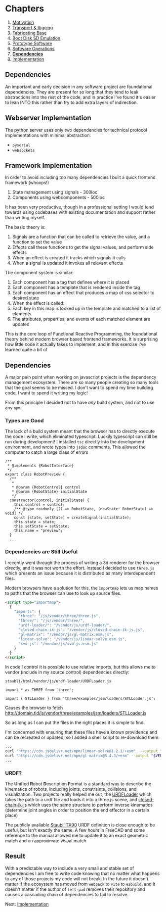 # Chapters

1. [Motivation](./00-context.md)
2. [Transport & Rigging](./01-commissioning.md)
3. [Fabricating Base](./02-fabricating-base.md)
4. [Boot Disk SD Emulation](./03-stabilizing.md)
5. [Prototype Software](./04-prototype-requirements.md)
6. [Software Operations](./05-operating-system.md)
7. **[Dependencies](./06-framework-and-dependencies.md)**
8. [Implementation](./07-implementation.md)

## Dependencies

An important and early decision in any software project are foundational dependencies. They are present for so long that they tend to leak abstractions into the rest of the code, and in practice I've found it's easier to lean INTO this rather than try to add extra layers of indirection.
## Webserver Implementation

The python server uses only two dependencies for technical protocol implementations with minimal abstraction:
- `pyserial`
- `websockets`
## Framework Implementation

In order to avoid including too many dependencies I built a quick frontend framework (whoops!)

1. State management using signals - 300loc
2. Components using webcomponents - 500loc

It has been very productive, though in a professional setting I would tend towards using codebases with existing documentation and support rather than writing myself.

The basic theory is:

1. Signals are a function that can be called to retrieve the value, and a function to set the value
2. Effects call these functions to get the signal values, and perform side effects
3. When an effect is created it tracks which signals it calls
4. When a signal is updated it invokes all relevant effects

The component system is similar:

1. Each component has a tag that defines where it is placed
2. Each component has a template that is rendered inside the tag
3. Each component has an effect that produces a map of css selector to desired state
4. When the effect is called:
5. Each key in this map is looked up in the template and matched to a list of elements
6. The attributes, properties, and events of each matched element are updated

This is the core loop of Functional Reactive Programming, the foundational theory behind modern browser based frontend frameworks. It is surprising how little code it actually takes to implement, and in this exercise I've learned quite a bit of 

## Dependencies

A major pain point when working on javascript projects is the dependency management ecosystem. There are so many people creating so many tools that the goal seems to be missed. I don't want to spend my time building code, I want to spend it writing my logic!

From this principle I decided not to have *any* build system, and not to use any `npm`.

### Types are Good

The lack of a build system meant that the browser has to directly execute the code I write, which eliminated typescript. Luckily typescript can still be run during development! I installed `tsc` directly into the development environment, and wrote types into `jsdoc` comments. This allowed the computer to catch a large class of errors

```
/**
 * @implements {RobotInterface}
 */
export class RobotPreview {
  /**
   *
   * @param {RobotControl} control
   * @param {RobotState} initialState
   */
  constructor(control, initialState) {
    this.control = control;
    /** @type readonly [() => RobotState, (newState: RobotState) => void] */
    const [state, setState] = createSignal(initialState);
    this.state = state;
    this.setState = setState;
    this.name = "preview";
  }
  ...
```

### Dependencies are Still Useful

I recently went through the process of writing a 3d renderer for the browser directly, and it was not worth the effort. Instead I decided to use `three.js` which presents an issue because it is distributed as many interdependent files.

Modern browsers have a solution for this, the `importmap` lets us map names to paths that the browser can use to look up source files.

```html
<script type="importmap">
  {
	"imports": {
	  "three": "/js/vendor/three/three.js",
	  "three/": "/js/vendor/three/",
	  "urdf-loader/": "/vendor/js/urdf-loader/",
	  "closed-chain-ik-js": "/vendor/js/closed-chain-ik-js.js",
	  "gl-matrix": "/vendor/js/gl-matrix.esm.js",
	  "linear-solve": "/vendor/js/linear-solve.esm.js",
	  "svd-js": "/vendor/js/svd-js.esm.js"
	}
  }
</script>
```

In code I control it is possible to use relative imports, but this allows me to vendor (include in my source control) dependencies directly:

`staubli/html/vendor/js/urdf-loader/URDFLoader.js`
```
import * as THREE from 'three';

import { STLLoader } from 'three/examples/jsm/loaders/STLLoader.js';
```

Causes the browser to fetch http://domain.tld/js/vendor/three/examples/jsm/loaders/STLLoader.js

So as long as I can put the files in the right places it is simple to find.

I'm concerned with ensuring that these files have a known providence and can be recreated or updated, so I added a shell script to re-download them:

```sh
...
curl "https://cdn.jsdelivr.net/npm/linear-solve@1.2.1/+esm"  --output "$VENDOR_DIR/js/linear-solve.esm.js"
curl "https://cdn.jsdelivr.net/npm/gl-matrix@3.4.3/+esm" --output "$VENDOR_DIR/js/gl-matrix.esm.js"
...
```
### URDF?

The **U**nified **R**obot **D**escription **F**ormat is a standard way to describe the kinematics of robots, including joints, constraints, collisions, and visualization. Two projects really helped me out, the [URDFLoader](https://github.com/gkjohnson/urdf-loaders) which takes the path to a urdf file and loads it into a three.js scene, and [closed-chain-ik-js](https://github.com/gkjohnson/closed-chain-ik-js) which uses the same structure to perform inverse kinematics (determine joint angles in order to position the end effector in a certain place)

The publicly available [Staubli TX90](https://github.com/Daniella1/urdf_files_dataset/tree/main/urdf_files/ros-industrial/xacro_generated/staubli/staubli_tx90_support) URDF definition is close enough to be useful, but isn't exactly the same. A few hours in FreeCAD and some reference to the manual allowed me to update it to an exact geometric match and an approximate visual match

## Result

With a predictable way to include a very small and stable set of dependencies I am free to write code knowing that no matter what happens to any of those projects my code will not break. In the future it doesn't matter if the ecosystem has moved from `webpack` to `vite` to `esbuild`, and it doesn't matter if the author of `left-pad` removes their repository and causes a cascading chain of dependencies to fail to resolve.

Next: [Implementation](./07-implementation.md)
